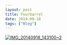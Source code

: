 ```yaml
---
layout: post
title: Fourbarrel
date: 2014-09-18
tags: ["Blog"]
---
```


[![IMG_20140918_143100~2](IMG_20140918_1431002-1024x757.jpg)](http://unterbahn.com/wp-content/uploads/2014/09/IMG_20140918_1431002.jpg)